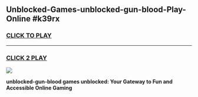 
## Unblocked-Games-unblocked-gun-blood-Play-Online #k39rx
<h3>
<a href="https://news.freeplayer.one?title=unblocked-gun-blood&ref=3">CLICK TO PLAY</a></h3>
<hr>

<h3>
<a href="https://news.freeplayer.one?title=unblocked-gun-blood&ref=3">CLICK 2 PLAY</a>
  
</h3>

<a href="https://news.freeplayer.one?title=unblocked-gun-blood&ref=3"><img src="https://clearcache.store/games.png"></a>


**unblocked-gun-blood games unblocked: Your Gateway to Fun and Accessible Online Gaming**
